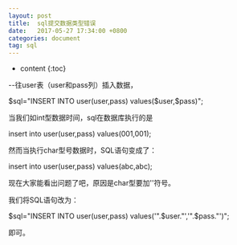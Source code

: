 ```yaml
---
layout: post
title:  sql提交数据类型错误
date:   2017-05-27 17:34:00 +0800
categories: document
tag: sql
---
```


* content
{:toc}







--往user表（user和pass列）插入数据，

$sql="INSERT INTO user(user,pass) values($user,$pass)";

当我们如int型数据时间，sql在数据库执行的是

insert into user(user,pass) values(001,001);

然而当执行char型号数据时，SQL语句变成了：

insert into user(user,pass) values(abc,abc);

现在大家能看出问题了吧，原因是char型要加''符号。

我们将SQL语句改为：

$sql="INSERT INTO user(user,pass) values('".$user."','".$pass."')";

即可。
